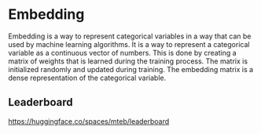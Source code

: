 # Embedding

Embedding is a way to represent categorical variables in a way that can be used by machine learning algorithms. It is a way to represent a categorical variable as a continuous vector of numbers. This is done by creating a matrix of weights that is learned during the training process. The matrix is initialized randomly and updated during training. The embedding matrix is a dense representation of the categorical variable.

## Leaderboard

https://huggingface.co/spaces/mteb/leaderboard